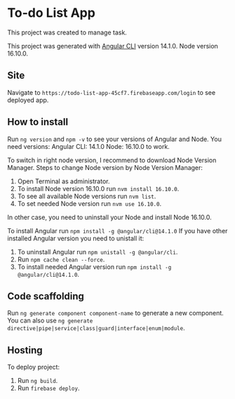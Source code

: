# To-do List App

This project was created to manage task.

This project was generated with [Angular CLI](https://github.com/angular/angular-cli) version 14.1.0.
Node version 16.10.0.

## Site

Navigate to `https://todo-list-app-45cf7.firebaseapp.com/login` to see deployed app.

## How to install

Run `ng version` and `npm -v` to see your versions of Angular and Node. 
You need versions:
Angular CLI: 14.1.0
Node: 16.10.0 to work.

To switch in right node version, I recommend to download Node Version Manager.
Steps to change Node version by Node Version Manager:
1. Open Terminal as administrator.
2. To install Node version 16.10.0 run `nvm install 16.10.0`.
3. To see all available Node versions run `nvm list`.
4. To set needed Node version run `nvm use 16.10.0`.

In other case, you need to uninstall your Node and install Node 16.10.0.

To install Angular run `npm install -g @angular/cli@14.1.0`
If you have other installed Angular version you need to unistall it:
1. To uninstall Angular run `npm unistall -g @angular/cli`.
2. Run `npm cache clean --force`.
3. To install needed Angular version run `npm install -g @angular/cli@14.1.0`.

## Code scaffolding

Run `ng generate component component-name` to generate a new component. You can also use `ng generate directive|pipe|service|class|guard|interface|enum|module`.

## Hosting

To deploy project:
1. Run `ng build`.
2. Run `firebase deploy`.

